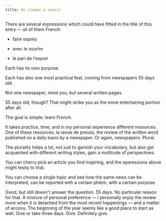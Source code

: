 ```yaml
---
title: Un risque a courir
---
```


There are several expressions which could have fitted in the title of this entry — all of them French:

- faire exprés

- avec le sourire

- le pari de l'espoir

Each has its own purpose.

Each has also one most practical feat, coming from newspapers 55 days old.

Not one newspaper, mind you, but several written pages.

55 days old, though? That might strike you as the more entertaining portion after all.

The goal is simple: learn French.

It takes practice, time, and in my personal experience different resources. One of these resources: la revue de presse, the review of the written word published on a daily basis by a newspaper. Or again, newspapers. Plural.

The plurality helps a lot, not just to garnish your vocabulary, but also get acquainted with different writing styles, gain a multitude of perspectives.

You can cherry pick an article you find inspiring, and the epxressions above might tesity to that.

You can choose a single topic and see how the same news can be interpreted, can be reported with a certain phlem, with a certain purpose.

Good, but still doesn't answer the question. 55 days. No particular reason for that. A mixture of personal preference — I personally enjoy the review more when it is detached from the most recent happenings — and a matter of access. The beginning of the year seems like a good place to start as well. Give or take three days. Give. Definitely give.
